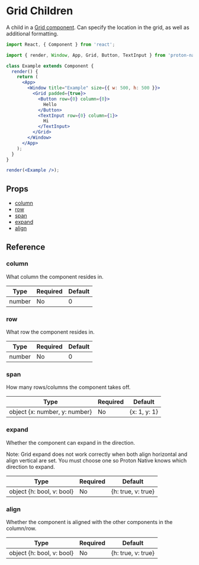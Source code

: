 # Grid Children

A child in a [Grid component](grid.md). Can specify the location in the grid, as well as additional formatting.

```jsx
import React, { Component } from 'react';

import { render, Window, App, Grid, Button, TextInput } from 'proton-native';

class Example extends Component {
  render() {
    return (
      <App>
        <Window title="Example" size={{ w: 500, h: 500 }}>
          <Grid padded={true}>
            <Button row={0} column={0}>
              Hello
            </Button>
            <TextInput row={0} column={1}>
              Hi
            </TextInput>
          </Grid>
        </Window>
      </App>
    );
  }
}

render(<Example />);
```

## Props

- [column](#column)
- [row](#row)
- [span](#span)
- [expand](#expand)
- [align](#align)

## Reference

### column

What column the component resides in.

| **Type** | **Required** | **Default** |
| -------- | ------------ | ----------- |
| number   | No           | 0           |

### row

What row the component resides in.

| **Type** | **Required** | **Default** |
| -------- | ------------ | ----------- |
| number   | No           | 0           |

### span

How many rows/columns the component takes off.

| **Type**                      | **Required** | **Default**  |
| ----------------------------- | ------------ | ------------ |
| object {x: number, y: number} | No           | {x: 1, y: 1} |

### expand

Whether the component can expand in the direction.

Note: Grid expand does not work correctly when both align horizontal and align vertical are set. You must choose one so Proton Native knows which direction to expand.

| **Type**                  | **Required** | **Default**        |
| ------------------------- | ------------ | ------------------ |
| object {h: bool, v: bool} | No           | {h: true, v: true} |

### align

Whether the component is aligned with the other components in the column/row.

| **Type**                  | **Required** | **Default**        |
| ------------------------- | ------------ | ------------------ |
| object {h: bool, v: bool} | No           | {h: true, v: true} |
